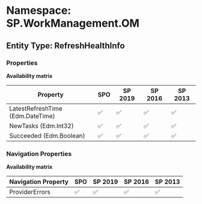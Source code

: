 # Namespace: SP.WorkManagement.OM

## Entity Type: RefreshHealthInfo

### Properties

**Availability matrix**

Property | SPO | SP 2019 | SP 2016 | SP 2013
----------|-----|---------|---------|--------
LatestRefreshTime (Edm.DateTime) | ✅ | ✅ | ✅ | ✅
NewTasks (Edm.Int32) | ✅ | ✅ | ✅ | ✅
Succeeded (Edm.Boolean) | ✅ | ✅ | ✅ | ✅

### Navigation Properties

**Availability matrix**

Navigation Property | SPO | SP 2019 | SP 2016 | SP 2013
----------|-----|---------|---------|--------
ProviderErrors | ✅ | ✅ | ✅ | ✅
